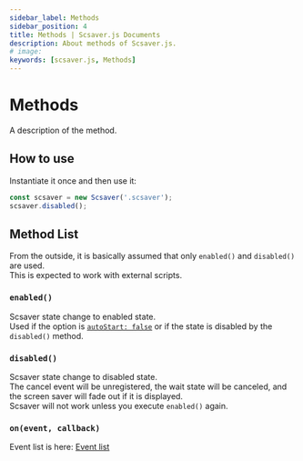 ```yaml
---
sidebar_label: Methods
sidebar_position: 4
title: Methods | Scsaver.js Documents
description: About methods of Scsaver.js.
# image: 
keywords: [scsaver.js, Methods]
---
```


# Methods

A description of the method.

## How to use

Instantiate it once and then use it:

```javascript
const scsaver = new Scsaver('.scsaver');
scsaver.disabled();
```

## Method List

From the outside, it is basically assumed that only `enabled()` and `disabled()` are used.  
This is expected to work with external scripts.

### `enabled()`

Scsaver state change to enabled state.  
Used if the option is [`autoStart: false`](/options.md?id=autoStart) or if the state is disabled by the `disabled()` method.

### `disabled()`

Scsaver state change to disabled state.  
The cancel event will be unregistered, the wait state will be canceled, and the screen saver will fade out if it is displayed.  
Scsaver will not work unless you execute `enabled()` again.

### `on(event, callback)`

Event list is here: [Event list](/events.md?id=eventlist)
